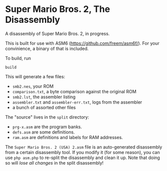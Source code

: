 # Super Mario Bros. 2, The Disassembly
A disassembly of Super Mario Bros. 2, in progress.

This is built for use with ASM6 (https://github.com/freem/asm6f/).
For your convinience, a binary of that is included.

To build, run

    build

This will generate a few files:

* `smb2.nes`, your ROM
* `comparison.txt`, a byte comparison against the original ROM
* `smb2.lst`, the assembler listing
* `assembler.txt` and `assembler-err.txt`, logs from the assembler
* a bunch of assorted other files

The "source" lives in the `split` directory:

* `prg-x.asm` are the program banks.
* `defs.asm` are some definitions.
* `ram.asm` are definitions and labels for RAM addresses.

The `Super Mario Bros. 2 (USA) 2.asm` file is an auto-generated disassembly
from a certain disassembly tool. If you modify it (for some reason),
you can use `php asm.php` to re-split the disassembly and clean it up.
Note that doing so will *lose all changes* in the split disassembly!

